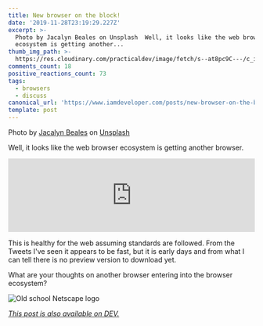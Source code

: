 ```yaml
---
title: New browser on the block!
date: '2019-11-28T23:19:29.227Z'
excerpt: >-
  Photo by Jacalyn Beales on Unsplash  Well, it looks like the web browser
  ecosystem is getting another...
thumb_img_path: >-
  https://res.cloudinary.com/practicaldev/image/fetch/s--at8pc9C---/c_imagga_scale,f_auto,fl_progressive,h_420,q_auto,w_1000/https://thepracticaldev.s3.amazonaws.com/i/iz4xq0m0qu5806a0nlw2.jpg
comments_count: 18
positive_reactions_count: 73
tags:
  - browsers
  - discuss
canonical_url: 'https://www.iamdeveloper.com/posts/new-browser-on-the-block-k7k/'
template: post
---
```

Photo by [Jacalyn Beales](https://unsplash.com/@jacalynbeales?utm_source=unsplash&utm_medium=referral&utm_content=creditCopyText) on [Unsplash](https://unsplash.com/s/photos/evergreen-tree?utm_source=unsplash&utm_medium=referral&utm_content=creditCopyText)

Well, it looks like the web browser ecosystem is getting another browser.


<iframe class="liquidTag" src="https://dev.to/embed/twitter?args=1200188106584023040" style="border: 0; width: 100%;"></iframe>


This is healthy for the web assuming standards are followed. From the Tweets I've seen it appears to be fast, but it is early days and from what I can tell there is no preview version to download yet.

What are your thoughts on another browser entering into the browser ecosystem?

![Old school Netscape logo](https://media.giphy.com/media/anjRJ4nv9WJzO/giphy.gif)

*[This post is also available on DEV.](https://dev.to/nickytonline/new-browser-on-the-block-k7k)*


<script>
const parent = document.getElementsByTagName('head')[0];
const script = document.createElement('script');
script.type = 'text/javascript';
script.src = 'https://cdnjs.cloudflare.com/ajax/libs/iframe-resizer/4.1.1/iframeResizer.min.js';
script.charset = 'utf-8';
script.onload = function() {
    window.iFrameResize({}, '.liquidTag');
};
parent.appendChild(script);
</script>    
